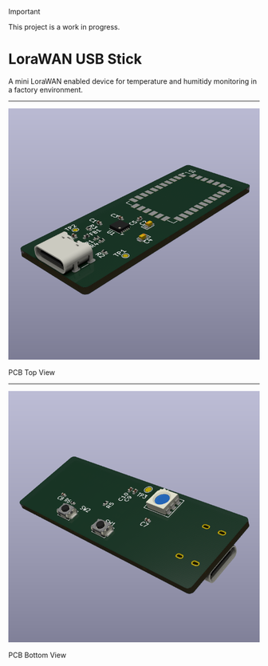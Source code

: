 > [!IMPORTANT]
> This project is a work in progress.

# LoraWAN USB Stick

A mini LoraWAN enabled device for temperature and humitidy monitoring in a factory environment.

---

![PCB Top View](images/top_view_alpha.png)

PCB Top View

---

![PCB Bottom View](images/bottom_view_alpha.png)

PCB Bottom View
